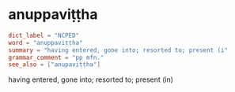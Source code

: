 # anuppaviṭṭha

``` toml
dict_label = "NCPED"
word = "anuppaviṭṭha"
summary = "having entered, gone into; resorted to; present (i"
grammar_comment = "pp mfn."
see_also = ["anupaviṭṭha"]
```

having entered, gone into; resorted to; present (in)

